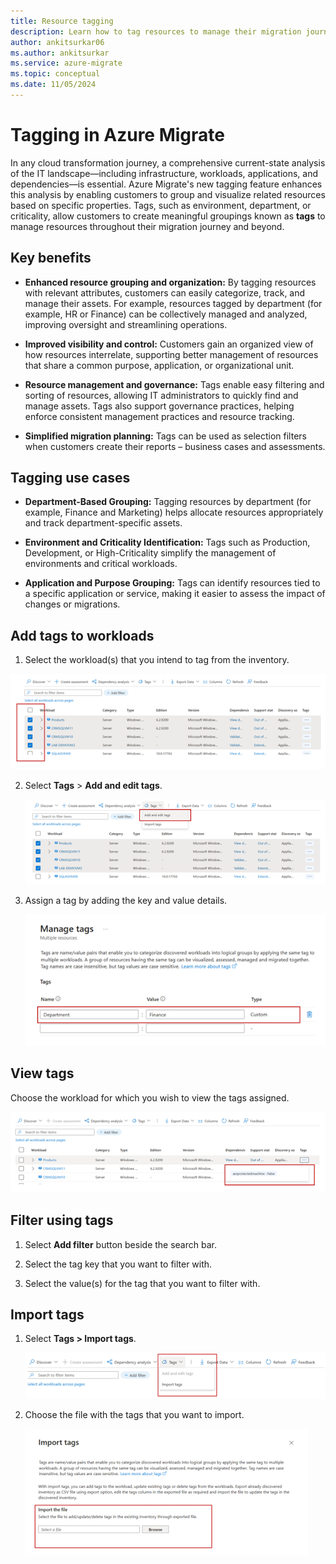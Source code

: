 ```yaml
---
title: Resource tagging
description: Learn how to tag resources to manage their migration journey using Azure Migrate.
author: ankitsurkar06
ms.author: ankitsurkar
ms.service: azure-migrate
ms.topic: conceptual
ms.date: 11/05/2024
---
```


# Tagging in Azure Migrate

In any cloud transformation journey, a comprehensive current-state analysis of the IT landscape—including infrastructure, workloads, applications, and dependencies—is essential. Azure Migrate's new tagging feature enhances this analysis by enabling customers to group and visualize related resources based on specific properties. Tags, such as environment, department, or criticality, allow customers to create meaningful groupings known as **tags** to manage resources throughout their migration journey and beyond.

## Key benefits

- **Enhanced resource grouping and organization:** By tagging resources with relevant attributes, customers can easily categorize, track, and manage their assets. For example, resources tagged by department (for example, HR or Finance) can be collectively managed and analyzed, improving oversight and streamlining operations.

- **Improved visibility and control:** Customers gain an organized view of how resources interrelate, supporting better management of resources that share a common purpose, application, or organizational unit.

- **Resource management and governance:** Tags enable easy filtering and sorting of resources, allowing IT administrators to quickly find and manage assets. Tags also support governance practices, helping enforce consistent management practices and resource tracking.

- **Simplified migration planning:** Tags can be used as selection filters when customers create their reports – business cases and assessments.

## Tagging use cases

- **Department-Based Grouping:** Tagging resources by department (for example, Finance and Marketing) helps allocate resources appropriately and track department-specific assets.

- **Environment and Criticality Identification:** Tags such as Production, Development, or High-Criticality simplify the management of environments and critical workloads.

- **Application and Purpose Grouping:** Tags can identify resources tied to a specific application or service, making it easier to assess the impact of changes or migrations.

## Add tags to workloads

1.	Select the workload(s) that you intend to tag from the inventory.

   ![Screenshot of workloads.](./media/resource-tagging/workloads.png)

2.	Select **Tags** > **Add and edit tags**.
    
    ![Screenshot of Add tags screen.](./media/resource-tagging/add-tags.png)

3.	Assign a tag by adding the key and value details.

    ![Screenshot of Manage tags screen.](./media/resource-tagging/manage-tags.png)

## View tags 

Choose the workload for which you wish to view the tags assigned.

![Screenshot of choose workloads screen.](./media/resource-tagging/choose-workload.png)

## Filter using tags

1.	Select **Add filter** button beside the search bar.

2.	Select the tag key that you want to filter with.

3.	Select the value(s) for the tag that you want to filter with.

## Import tags

1.	Select **Tags > Import tags**.
    
    ![Screenshot of Import tags.](./media/resource-tagging/import-tags.png)

2.	Choose the file with the tags that you want to import.
    
    ![Screenshot of Import file screen.](./media/resource-tagging/import-file.png)


